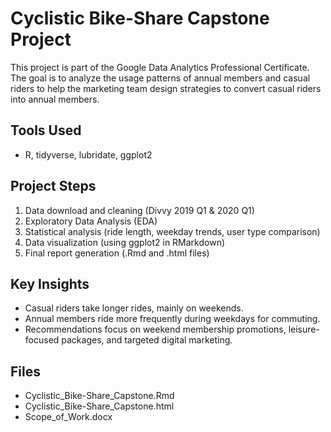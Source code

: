 
# Cyclistic Bike-Share Capstone Project

This project is part of the Google Data Analytics Professional Certificate.
The goal is to analyze the usage patterns of annual members and casual riders
to help the marketing team design strategies to convert casual riders into annual members.

## Tools Used
- R, tidyverse, lubridate, ggplot2

## Project Steps
1. Data download and cleaning (Divvy 2019 Q1 & 2020 Q1)
2. Exploratory Data Analysis (EDA)
3. Statistical analysis (ride length, weekday trends, user type comparison)
4. Data visualization (using ggplot2 in RMarkdown)
5. Final report generation (.Rmd and .html files)

## Key Insights
- Casual riders take longer rides, mainly on weekends.
- Annual members ride more frequently during weekdays for commuting.
- Recommendations focus on weekend membership promotions, leisure-focused packages, and targeted digital marketing.

## Files
- Cyclistic_Bike-Share_Capstone.Rmd
- Cyclistic_Bike-Share_Capstone.html
- Scope_of_Work.docx
